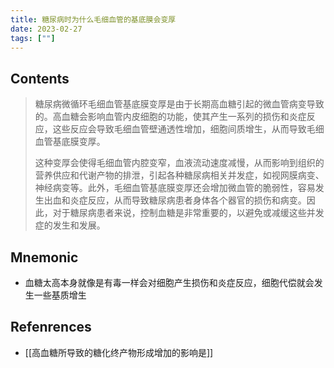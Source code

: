 ```yaml
---
title: 糖尿病时为什么毛细血管的基底膜会变厚
date: 2023-02-27
tags: [""]
--- 
```


## Contents
<blockquote cite="">

糖尿病微循环毛细血管基底膜变厚是由于长期高血糖引起的微血管病变导致的。高血糖会影响血管内皮细胞的功能，使其产生一系列的损伤和炎症反应，这些反应会导致毛细血管壁通透性增加，细胞间质增生，从而导致毛细血管基底膜变厚。

这种变厚会使得毛细血管内腔变窄，血液流动速度减慢，从而影响到组织的营养供应和代谢产物的排泄，引起各种糖尿病相关并发症，如视网膜病变、神经病变等。此外，毛细血管基底膜变厚还会增加微血管的脆弱性，容易发生出血和炎症反应，从而导致糖尿病患者身体各个器官的损伤和病变。因此，对于糖尿病患者来说，控制血糖是非常重要的，以避免或减缓这些并发症的发生和发展。
</blockquote>

## Mnemonic
- 血糖太高本身就像是有毒一样会对细胞产生损伤和炎症反应，细胞代偿就会发生一些基质增生

## Refenrences
- [[高血糖所导致的糖化终产物形成增加的影响是]]
